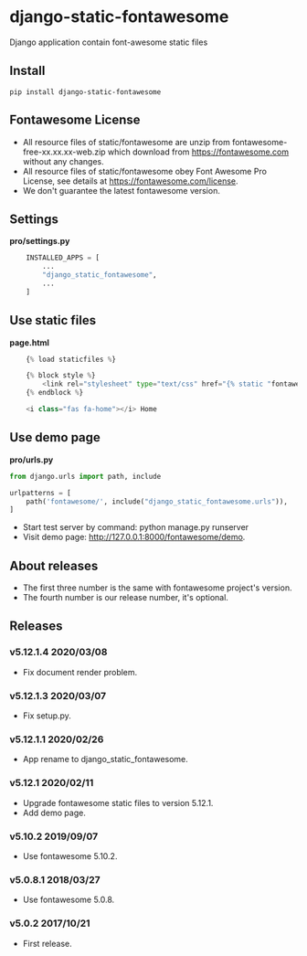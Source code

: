 # django-static-fontawesome

Django application contain font-awesome static files

## Install

    pip install django-static-fontawesome

## Fontawesome License

- All resource files of static/fontawesome are unzip from fontawesome-free-xx.xx.xx-web.zip which download from https://fontawesome.com without any changes.
- All resource files of static/fontawesome obey Font Awesome Pro License, see details at https://fontawesome.com/license.
- We don't guarantee the latest fontawesome version.

## Settings

**pro/settings.py**

```python
    INSTALLED_APPS = [
        ...
        "django_static_fontawesome",
        ...
    ]
```

## Use static files

**page.html**

```python
    {% load staticfiles %}

    {% block style %}
        <link rel="stylesheet" type="text/css" href="{% static "fontawesome/css/all.min.css" %}" />
    {% endblock %}

    <i class="fas fa-home"></i> Home
```

## Use demo page

**pro/urls.py**

```python
from django.urls import path, include

urlpatterns = [
    path('fontawesome/', include("django_static_fontawesome.urls")),
]
```

- Start test server by command: python manage.py runserver
- Visit demo page: http://127.0.0.1:8000/fontawesome/demo.

## About releases

- The first three number is the same with fontawesome project's version.
- The fourth number is our release number, it's optional.

## Releases

### v5.12.1.4 2020/03/08

- Fix document render problem.

### v5.12.1.3 2020/03/07

- Fix setup.py.

### v5.12.1.1 2020/02/26

- App rename to django_static_fontawesome.

### v5.12.1 2020/02/11

- Upgrade fontawesome static files to version 5.12.1.
- Add demo page.

### v5.10.2 2019/09/07

- Use fontawesome 5.10.2.

### v5.0.8.1 2018/03/27

- Use fontawesome 5.0.8.

### v5.0.2 2017/10/21

- First release.
